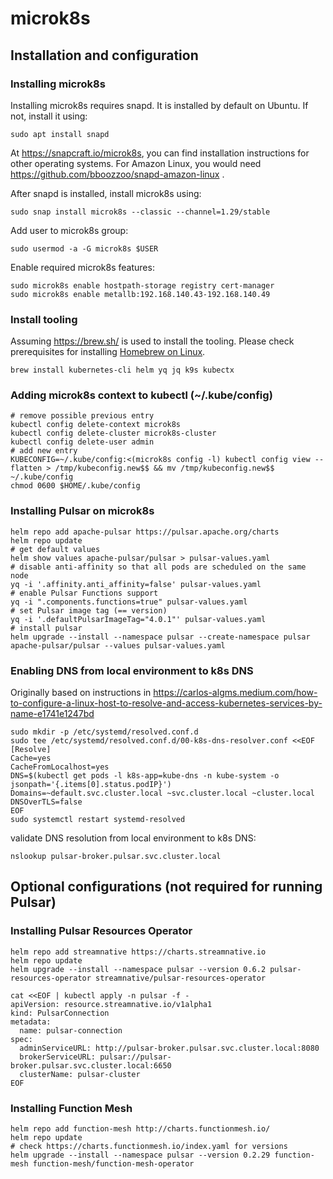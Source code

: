 # microk8s

## Installation and configuration

### Installing microk8s

Installing microk8s requires snapd. It is installed by default on Ubuntu. If not, install it using:

```shell
sudo apt install snapd
```

At https://snapcraft.io/microk8s, you can find installation instructions for other operating systems.
For Amazon Linux, you would need https://github.com/bboozzoo/snapd-amazon-linux .

After snapd is installed, install microk8s using:

```shell
sudo snap install microk8s --classic --channel=1.29/stable
```

Add user to microk8s group:

```shell
sudo usermod -a -G microk8s $USER
```

Enable required microk8s features:

```shell
sudo microk8s enable hostpath-storage registry cert-manager
sudo microk8s enable metallb:192.168.140.43-192.168.140.49
```

### Install tooling

Assuming https://brew.sh/ is used to install the tooling. Please check prerequisites for installing [Homebrew on Linux](https://docs.brew.sh/Homebrew-on-Linux#requirements).

```shell
brew install kubernetes-cli helm yq jq k9s kubectx
```

### Adding microk8s context to kubectl (~/.kube/config)

```shell
# remove possible previous entry
kubectl config delete-context microk8s
kubectl config delete-cluster microk8s-cluster
kubectl config delete-user admin
# add new entry
KUBECONFIG=~/.kube/config:<(microk8s config -l) kubectl config view --flatten > /tmp/kubeconfig.new$$ && mv /tmp/kubeconfig.new$$ ~/.kube/config
chmod 0600 $HOME/.kube/config
```

### Installing Pulsar on microk8s

```shell
helm repo add apache-pulsar https://pulsar.apache.org/charts
helm repo update
# get default values
helm show values apache-pulsar/pulsar > pulsar-values.yaml
# disable anti-affinity so that all pods are scheduled on the same node
yq -i '.affinity.anti_affinity=false' pulsar-values.yaml
# enable Pulsar Functions support
yq -i ".components.functions=true" pulsar-values.yaml
# set Pulsar image tag (== version)
yq -i '.defaultPulsarImageTag="4.0.1"' pulsar-values.yaml
# install pulsar
helm upgrade --install --namespace pulsar --create-namespace pulsar apache-pulsar/pulsar --values pulsar-values.yaml
```

### Enabling DNS from local environment to k8s DNS

Originally based on instructions in
https://carlos-algms.medium.com/how-to-configure-a-linux-host-to-resolve-and-access-kubernetes-services-by-name-e1741e1247bd

```shell
sudo mkdir -p /etc/systemd/resolved.conf.d
sudo tee /etc/systemd/resolved.conf.d/00-k8s-dns-resolver.conf <<EOF
[Resolve]
Cache=yes
CacheFromLocalhost=yes
DNS=$(kubectl get pods -l k8s-app=kube-dns -n kube-system -o jsonpath='{.items[0].status.podIP}')
Domains=~default.svc.cluster.local ~svc.cluster.local ~cluster.local
DNSOverTLS=false
EOF
sudo systemctl restart systemd-resolved
```

validate DNS resolution from local environment to k8s DNS:

```shell
nslookup pulsar-broker.pulsar.svc.cluster.local
```

## Optional configurations (not required for running Pulsar)

### Installing Pulsar Resources Operator

```shell
helm repo add streamnative https://charts.streamnative.io
helm repo update
helm upgrade --install --namespace pulsar --version 0.6.2 pulsar-resources-operator streamnative/pulsar-resources-operator
```

```shell
cat <<EOF | kubectl apply -n pulsar -f -
apiVersion: resource.streamnative.io/v1alpha1
kind: PulsarConnection
metadata:
  name: pulsar-connection
spec:
  adminServiceURL: http://pulsar-broker.pulsar.svc.cluster.local:8080
  brokerServiceURL: pulsar://pulsar-broker.pulsar.svc.cluster.local:6650
  clusterName: pulsar-cluster
EOF
```

### Installing Function Mesh

```shell
helm repo add function-mesh http://charts.functionmesh.io/
helm repo update
# check https://charts.functionmesh.io/index.yaml for versions
helm upgrade --install --namespace pulsar --version 0.2.29 function-mesh function-mesh/function-mesh-operator
```